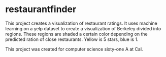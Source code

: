 # restaurantfinder
This project creates a visualization of restaurant ratings. 
It uses machine learning on a yelp dataset to create a 
visualization of Berkeley divided into regions.
These regions are shaded a certain color depending
on the predicted ration of close restaurants. Yellow
is 5 stars, blue is 1. 

This project was created for computer science
sixty-one A at Cal. 
